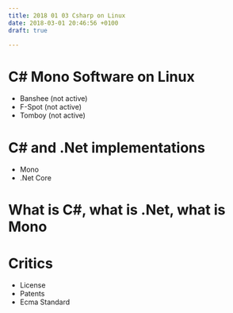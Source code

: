 ```yaml
---
title: 2018 01 03 Csharp on Linux
date: 2018-03-01 20:46:56 +0100
draft: true

---
```

# C# Mono Software on Linux
- Banshee (not active)
- F-Spot (not active)
- Tomboy (not active)

# C# and .Net implementations
- Mono
- .Net Core

# What is C#, what is .Net, what is Mono

# Critics
- License
- Patents
- Ecma Standard



